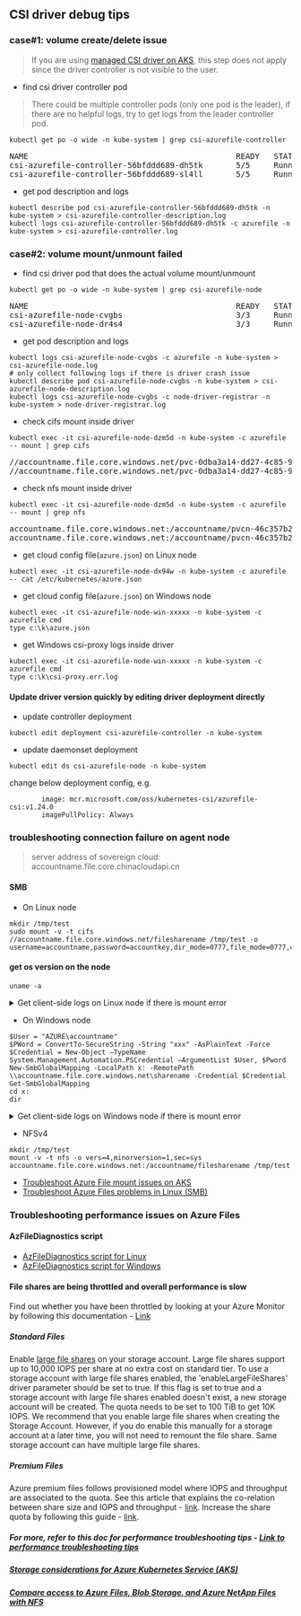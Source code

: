 ## CSI driver debug tips
### case#1: volume create/delete issue
> If you are using [managed CSI driver on AKS](https://docs.microsoft.com/en-us/azure/aks/azure-csi-blob-storage-dynamic), this step does not apply since the driver controller is not visible to the user.
 - find csi driver controller pod
> There could be multiple controller pods (only one pod is the leader), if there are no helpful logs, try to get logs from the leader controller pod.
```console
kubectl get po -o wide -n kube-system | grep csi-azurefile-controller
```
<pre>
NAME                                            READY   STATUS    RESTARTS   AGE     IP             NODE
csi-azurefile-controller-56bfddd689-dh5tk       5/5     Running   0          35s     10.240.0.19    k8s-agentpool-22533604-0
csi-azurefile-controller-56bfddd689-sl4ll       5/5     Running   0          35s     10.240.0.23    k8s-agentpool-22533604-1
</pre>

 - get pod description and logs
```console
kubectl describe pod csi-azurefile-controller-56bfddd689-dh5tk -n kube-system > csi-azurefile-controller-description.log
kubectl logs csi-azurefile-controller-56bfddd689-dh5tk -c azurefile -n kube-system > csi-azurefile-controller.log
```

### case#2: volume mount/unmount failed
 - find csi driver pod that does the actual volume mount/unmount
```console
kubectl get po -o wide -n kube-system | grep csi-azurefile-node
```
<pre>
NAME                                            READY   STATUS    RESTARTS   AGE     IP             NODE
csi-azurefile-node-cvgbs                        3/3     Running   0          7m4s    10.240.0.35    k8s-agentpool-22533604-1
csi-azurefile-node-dr4s4                        3/3     Running   0          7m4s    10.240.0.4     k8s-agentpool-22533604-0
</pre>

 - get pod description and logs
```console
kubectl logs csi-azurefile-node-cvgbs -c azurefile -n kube-system > csi-azurefile-node.log
# only collect following logs if there is driver crash issue
kubectl describe pod csi-azurefile-node-cvgbs -n kube-system > csi-azurefile-node-description.log
kubectl logs csi-azurefile-node-cvgbs -c node-driver-registrar -n kube-system > node-driver-registrar.log
```

 - check cifs mount inside driver
```console
kubectl exec -it csi-azurefile-node-dzm5d -n kube-system -c azurefile -- mount | grep cifs
```
<pre>
//accountname.file.core.windows.net/pvc-0dba3a14-dd27-4c85-9caf-7db566db621f on /var/lib/kubelet/plugins/kubernetes.io/csi/pv/pvc-0dba3a14-dd27-4c85-9caf-7db566db621f/globalmount type cifs (rw,relatime,vers=3.1.1,cache=strict,username=accountname,uid=0,forceuid,gid=0,forcegid,addr=20.150.50.136,file_mode=0777,dir_mode=0777,soft,persistenthandles,nounix,serverino,mapposix,mfsymlinks,rsize=1048576,wsize=1048576,bsize=1048576,echo_interval=60,actimeo=30)
//accountname.file.core.windows.net/pvc-0dba3a14-dd27-4c85-9caf-7db566db621f on /var/lib/kubelet/pods/7c7c539b-0a97-472f-bce1-27d7ab7bf3b6/volumes/kubernetes.io~csi/pvc-0dba3a14-dd27-4c85-9caf-7db566db621f/mount type cifs (rw,relatime,vers=3.1.1,cache=strict,username=accountname,uid=0,forceuid,gid=0,forcegid,addr=20.150.50.136,file_mode=0777,dir_mode=0777,soft,persistenthandles,nounix,serverino,mapposix,mfsymlinks,rsize=1048576,wsize=1048576,bsize=1048576,echo_interval=60,actimeo=30)
</pre>

 - check nfs mount inside driver
```console
kubectl exec -it csi-azurefile-node-dzm5d -n kube-system -c azurefile -- mount | grep nfs
```
<pre>
accountname.file.core.windows.net:/accountname/pvcn-46c357b2-333b-4c42-8a7f-2133023d6c48 on /var/lib/kubelet/plugins/kubernetes.io/csi/pv/pvc-46c357b2-333b-4c42-8a7f-2133023d6c48/globalmount type nfs4 (rw,relatime,vers=4.1,rsize=1048576,wsize=1048576,namlen=255,hard,proto=tcp,timeo=600,retrans=2,sec=sys,clientaddr=10.244.0.6,local_lock=none,addr=20.150.29.168)
accountname.file.core.windows.net:/accountname/pvcn-46c357b2-333b-4c42-8a7f-2133023d6c48 on /var/lib/kubelet/pods/7994e352-a4ee-4750-8cb4-db4fcf48543e/volumes/kubernetes.io~csi/pvc-46c357b2-333b-4c42-8a7f-2133023d6c48/mount type nfs4 (rw,relatime,vers=4.1,rsize=1048576,wsize=1048576,namlen=255,hard,proto=tcp,timeo=600,retrans=2,sec=sys,clientaddr=10.244.0.6,local_lock=none,addr=20.150.29.168)
</pre>

 - get cloud config file(`azure.json`) on Linux node
```console
kubectl exec -it csi-azurefile-node-dx94w -n kube-system -c azurefile -- cat /etc/kubernetes/azure.json
```

 - get cloud config file(`azure.json`) on Windows node
```console
kubectl exec -it csi-azurefile-node-win-xxxxx -n kube-system -c azurefile cmd
type c:\k\azure.json
```

 - get Windows csi-proxy logs inside driver
```console
kubectl exec -it csi-azurefile-node-win-xxxxx -n kube-system -c azurefile cmd
type c:\k\csi-proxy.err.log
```

#### Update driver version quickly by editing driver deployment directly
 - update controller deployment
```console
kubectl edit deployment csi-azurefile-controller -n kube-system
```
 - update daemonset deployment
```console
kubectl edit ds csi-azurefile-node -n kube-system
```
change below deployment config, e.g.
```console
        image: mcr.microsoft.com/oss/kubernetes-csi/azurefile-csi:v1.24.0
        imagePullPolicy: Always
```

### troubleshooting connection failure on agent node
> server address of sovereign cloud: accountname.file.core.chinacloudapi.cn
#### SMB
 - On Linux node
```console
mkdir /tmp/test
sudo mount -v -t cifs //accountname.file.core.windows.net/filesharename /tmp/test -o  username=accountname,password=accountkey,dir_mode=0777,file_mode=0777,cache=strict,actimeo=30
```

#### get os version on the node
```console
uname -a
```

<details><summary>
Get client-side logs on Linux node if there is mount error 
</summary>

```console
kubectl debug node/{node-name} --image=nginx
kubectl cp node-debugger-{node-name-xxxx}:/host/var/log/messages /tmp/messages
kubectl cp node-debugger-{node-name-xxxx}:/host/var/log/syslog /tmp/syslog
kubectl cp node-debugger-{node-name-xxxx}:/host/var/log/kern.log /tmp/kern.log
# after the logs have been collected, you can delete the debug pod
kubectl delete po node-debugger-{node-name-xxxx}
```
 
</details>

 - On Windows node
```console
$User = "AZURE\accountname"
$PWord = ConvertTo-SecureString -String "xxx" -AsPlainText -Force
$Credential = New-Object –TypeName System.Management.Automation.PSCredential –ArgumentList $User, $Pword
New-SmbGlobalMapping -LocalPath x: -RemotePath \\accountname.file.core.windows.net\sharename -Credential $Credential
Get-SmbGlobalMapping
cd x:
dir
```

<details><summary>
Get client-side logs on Windows node if there is mount error 
</summary>

```console
Get SMBClient events from Event Viewer under following path:
  Application and Services Logs -> Microsoft -> Windows -> SMBClient
```
 
</details>

 - NFSv4
 
```console
mkdir /tmp/test
mount -v -t nfs -o vers=4,minorversion=1,sec=sys accountname.file.core.windows.net:/accountname/filesharename /tmp/test
```

 - [Troubleshoot Azure File mount issues on AKS](http://aka.ms/filemounterror)
 - [Troubleshoot Azure Files problems in Linux (SMB)](https://learn.microsoft.com/en-us/azure/storage/files/storage-troubleshoot-linux-file-connection-problems)

### Troubleshooting performance issues on Azure Files

#### AzFileDiagnostics script
 - [AzFileDiagnostics script for Linux](https://github.com/Azure-Samples/azure-files-samples/tree/master/AzFileDiagnostics/Linux)
 - [AzFileDiagnostics script for Windows](https://github.com/Azure-Samples/azure-files-samples/tree/master/AzFileDiagnostics/Windows)

#### File shares are being throttled and overall performance is slow 
Find out whether you have been throttled by looking at your Azure Monitor by following this documentation - [Link](https://docs.microsoft.com/en-us/azure/storage/files/storage-troubleshooting-files-performance#cause-1-share-was-throttled)

##### Standard Files

Enable [large file shares](https://docs.microsoft.com/azure/storage/files/storage-files-how-to-create-large-file-share?tabs=azure-portal) on your storage account. Large file shares support up to 10,000 IOPS per share at no extra cost on standard tier. To use a storage account with large file shares enabled, the 'enableLargeFileShares' driver parameter should be set to true. If this flag is set to true and a storage account with large file shares enabled doesn't exist, a new storage account will be created. The quota needs to be set to 100 TiB to get 10K IOPS. We recommend that you enable large file shares when creating the Storage Account. However, if you do enable this manually for a storage account at a later time, you will not need to remount the file share. Same storage account can have multiple large file shares.

##### Premium Files
Azure premium files follows provisioned model where IOPS and throughput are associated to the quota. See this article that explains the co-relation between share size and IOPS and throughput - [link](https://docs.microsoft.com/azure/storage/files/understanding-billing#provisioned-model). Increase the share quota by following this guide - [link](https://github.com/kubernetes-sigs/azurefile-csi-driver/tree/master/deploy/example/resize).

##### For more, refer to this doc for performance troubleshooting tips - [Link to performance troubleshooting tips](https://docs.microsoft.com/en-us/azure/storage/files/storage-troubleshooting-files-performance)

##### [Storage considerations for Azure Kubernetes Service (AKS)](https://learn.microsoft.com/en-us/azure/cloud-adoption-framework/scenarios/app-platform/aks/storage)
##### [Compare access to Azure Files, Blob Storage, and Azure NetApp Files with NFS](https://learn.microsoft.com/en-us/azure/storage/common/nfs-comparison#comparison)
